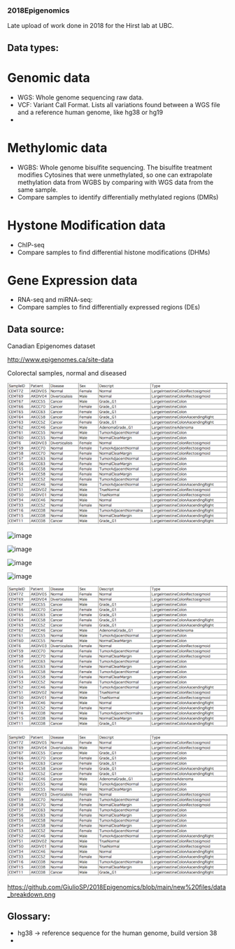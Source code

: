 ### 2018Epigenomics
Late upload of work done in 2018 for the Hirst lab at UBC.

## Data types:
# Genomic data
- WGS: Whole genome sequencing raw data.
- VCF: Variant Call Format. Lists all variations found between a WGS file and a reference human genome, like hg38 or hg19
- 

# Methylomic data 
- WGBS: Whole genome bisulfite sequencing. The bisulfite treatment modifies Cytosines that were unmethylated, so one can extrapolate methylation data from WGBS by comparing with WGS data from the same sample.
- Compare samples to identify differentially methylated regions (DMRs)

# Hystone Modification data
- ChIP-seq 
- Compare samples to find differential histone modifications (DHMs)


# Gene Expression data
- RNA-seq and miRNA-seq: 
- Compare samples to find differentially expressed regions (DEs)


## Data source:
Canadian Epigenomes dataset

http://www.epigenomes.ca/site-data

Colorectal samples, normal and diseased

![image](https://github.com/GiulioSP/2018Epigenomics/blob/main/new_files/data_breakdown.png)

![image](GiulioSP/2018Epigenomics/blob/main/new_files/data_breakdown.png)

![image](2018Epigenomics/blob/main/new_files/data_breakdown.png)

![image](blob/main/new_files/data_breakdown.png)

![image](main/new_files/data_breakdown.png)

![image](./new_files/data_breakdown.png)

![image info](./new_files/data_breakdown.png)



https://github.com/GiulioSP/2018Epigenomics/blob/main/new%20files/data_breakdown.png


## Glossary:
- hg38 -> reference sequence for the human genome, build version 38
- 
